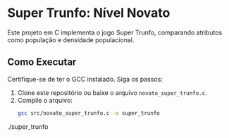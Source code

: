 # Super Trunfo: Nível Novato
Este projeto em C implementa o jogo Super Trunfo, comparando atributos como população e densidade populacional.
## Como Executar
Certifique-se de ter o GCC instalado. Siga os passos:
1. Clone este repositório ou baixe o arquivo `novato_super_trunfo.c`.
2. Compile o arquivo:
   ```bash
   gcc src/novato_super_trunfo.c -o super_trunfo
./super_trunfo
